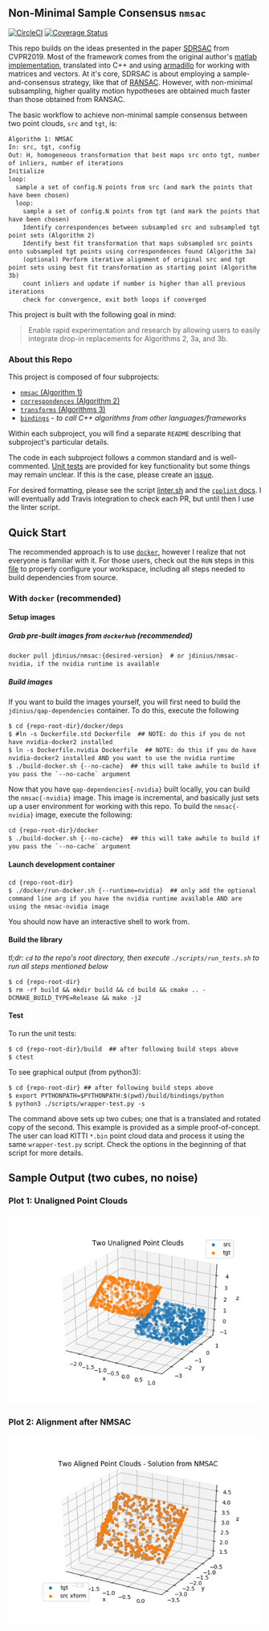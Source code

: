 ## Non-Minimal Sample Consensus `nmsac`

[![CircleCI](https://circleci.com/gh/jwdinius/nmsac.svg?style=svg)](https://circleci.com/gh/jwdinius/nmsac)
[![Coverage Status](https://coveralls.io/repos/github/jwdinius/nmsac/badge.svg?branch=develop)](https://coveralls.io/github/jwdinius/nmsac?branch=develop)

This repo builds on the ideas presented in the paper [SDRSAC](https://arxiv.org/abs/1904.03483) from CVPR2019.  Most of the framework comes from the original author's [matlab implementation](https://github.com/intellhave/SDRSAC), translated into C++ and using [armadillo](http://arma.sourceforge.net/) for working with matrices and vectors.  At it's core, SDRSAC is about employing a sample-and-consensus strategy, like that of [RANSAC](https://en.wikipedia.org/wiki/Random_sample_consensus).  However, with non-minimal subsampling, higher quality motion hypotheses are obtained much faster than those obtained from RANSAC.

The basic workflow to achieve non-minimal sample consensus between two point clouds, `src` and `tgt`, is:

```
Algorithm 1: NMSAC
In: src, tgt, config
Out: H, homogeneous transformation that best maps src onto tgt, number of inliers, number of iterations
Initialize
loop:
  sample a set of config.N points from src (and mark the points that have been chosen)
  loop:
    sample a set of config.N points from tgt (and mark the points that have been chosen)
    Identify correspondences between subsampled src and subsampled tgt point sets (Algorithm 2)
    Identify best fit transformation that maps subsampled src points onto subsampled tgt points using correspondences found (Algorithm 3a)
    (optional) Perform iterative alignment of original src and tgt point sets using best fit transformation as starting point (Algorithm 3b)
    count inliers and update if number is higher than all previous iterations
    check for convergence, exit both loops if converged
```

This project is built with the following goal in mind:

> Enable rapid experimentation and research by allowing users to easily integrate drop-in replacements for Algorithms 2, 3a, and 3b.

### About this Repo

This project is composed of four subprojects:

* [`nmsac` (Algorithm 1)](./nmsac)
* [`correspondences` (Algorithm 2)](./correspondences)
* [`transforms` (Algorithms 3)](./transforms)
* [`bindings`](./bindings) - *to call C++ algorithms from other languages/frameworks*

Within each subproject, you will find a separate `README` describing that subproject's particular details.

The code in each subproject follows a common standard and is well-commented.  [Unit tests](./tests) are provided for key functionality but some things may remain unclear.  If this is the case, please create an [issue](https://github.com/jwdinius/nmsac/issues).

For desired formatting, please see the script [linter.sh](scripts/linter.sh) and the [`cpplint` docs](https://github.com/cpplint/cpplint).  I will eventually add Travis integration to check each PR, but until then I use the linter script.

## Quick Start

The recommended approach is to use [`docker`](https://docs.docker.com/install/linux/docker-ce/ubuntu/), however I realize that not everyone is familiar with it.  For those users, check out the `RUN` steps in this [file](docker/deps/Dockerfile.std) to properly configure your workspace, including all steps needed to build dependencies from source.

### With `docker` (recommended)
#### Setup images
##### Grab pre-built images from `dockerhub` (recommended)
```shell
docker pull jdinius/nmsac:{desired-version}  # or jdinius/nmsac-nvidia, if the nvidia runtime is available
```

##### Build images
If you want to build the images yourself, you will first need to build the `jdinius/qap-dependencies` container.  To do this, execute the following

```shell
$ cd {repo-root-dir}/docker/deps
$ #ln -s Dockerfile.std Dockerfile  ## NOTE: do this if you do not have nvidia-docker2 installed
$ ln -s Dockerfile.nvidia Dockerfile  ## NOTE: do this if you do have nvidia-docker2 installed AND you want to use the nvidia runtime
$ ./build-docker.sh {--no-cache}  ## this will take awhile to build if you pass the `--no-cache` argument
```

Now that you have `qap-dependencies{-nvidia}` built locally, you can build the `nmsac{-nvidia}` image.  This image is incremental, and basically just sets up a user environment for working with this repo.  To build the `nmsac{-nvidia}` image, execute the following:

```shell
cd {repo-root-dir}/docker
$ ./build-docker.sh {--no-cache}  ## this will take awhile to build if you pass the `--no-cache` argument
```

#### Launch development container

```shell
cd {repo-root-dir}
$ ./docker/run-docker.sh {--runtime=nvidia}  ## only add the optional command line arg if you have the nvidia runtime available AND are using the nmsac-nvidia image
```

You should now have an interactive shell to work from.

#### Build the library

*tl;dr:  `cd` to the repo's root directory, then execute `./scripts/run_tests.sh` to run all steps mentioned below*

```shell
$ cd {repo-root-dir}
$ rm -rf build && mkdir build && cd build && cmake .. -DCMAKE_BUILD_TYPE=Release && make -j2
```
#### Test

To run the unit tests:

```shell
$ cd {repo-root-dir}/build  ## after following build steps above
$ ctest
```

To see graphical output (from python3):

```shell
$ cd {repo-root-dir} ## after following build steps above
$ export PYTHONPATH=$PYTHONPATH:$(pwd)/build/bindings/python
$ python3 ./scripts/wrapper-test.py -s
```

The command above sets up two cubes; one that is a translated and rotated copy of the second.  This example is provided as a simple proof-of-concept.  The user can load KITTI `*.bin` point cloud data and process it using the same `wrapper-test.py` script.  Check the options in the beginning of that script for more details.

## Sample Output (two cubes, no noise)

### Plot 1:  Unaligned Point Clouds
![](./figures/Figure_1.png)

### Plot 2: Alignment after NMSAC
![](./figures/Figure_2.png)
